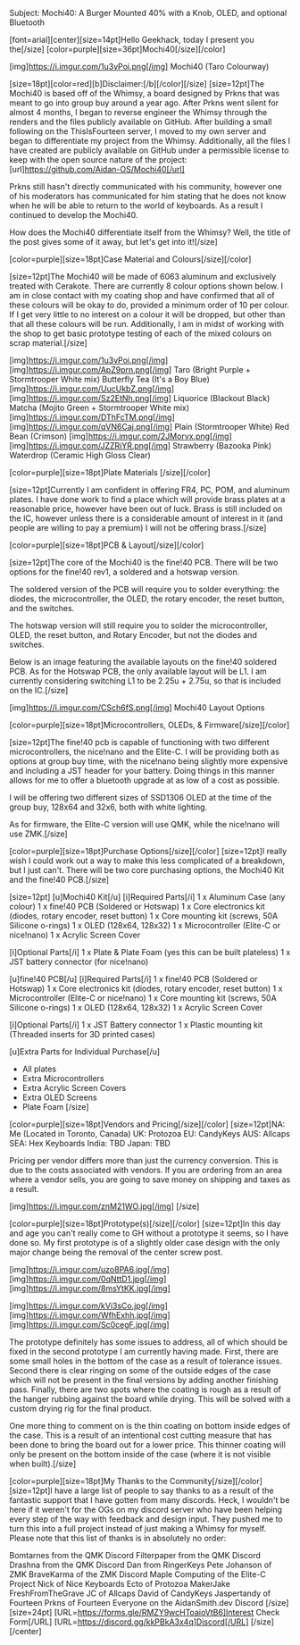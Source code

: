 Subject: Mochi40: A Burger Mounted 40% with a Knob, OLED, and optional Bluetooth

[font=arial][center][size=14pt]Hello Geekhack, today I present you the[/size]
[color=purple][size=36pt]Mochi40[/size][/color]

[img]https://i.imgur.com/1u3vPoi.png[/img]
Mochi40 (Taro Colourway)

[size=18pt][color=red][b]Disclaimer:[/b][/color][/size]
[size=12pt]The Mochi40 is based off of the Whimsy, a board designed by Prkns that was meant to go into group buy around a year ago. After Prkns went silent for almost 4 months, I began to reverse engineer the Whimsy through the renders and the files publicly available on GitHub. After building a small following on the ThisIsFourteen server, I moved to my own server and began to differentiate my project from the Whimsy. Additionally, all the files I have created are publicly available on GitHub under a permissible license to keep with the open source nature of the project: [url]https://github.com/Aidan-OS/Mochi40[/url]

Prkns still hasn't directly communicated with his community, however one of his moderators has communicated for him stating that he does not know when he will be able to return to the world of keyboards. As a result I continued to develop the Mochi40.

How does the Mochi40 differentiate itself from the Whimsy? Well, the title of the post gives some of it away, but let's get into it![/size]

[color=purple][size=18pt]Case Material and Colours[/size][/color]

[size=12pt]The Mochi40 will be made of 6063 aluminum and exclusively treated with Cerakote. There are currently 8 colour options shown below. I am in close contact with my coating shop and have confirmed that all of these colours will be okay to do, provided a minimum order of 10 per colour. If I get very little to no interest on a colour it will be dropped, but other than that all these colours will be run. Additionally, I am in midst of working with the shop to get basic prototype testing of each of the mixed colours on scrap material.[/size]

[img]https://i.imgur.com/1u3vPoi.png[/img] [img]https://i.imgur.com/ApZ9prn.png[/img]
Taro (Bright Purple + Stormtrooper White mix)                                                                                       Butterfly Tea (It's a Boy Blue)
[img]https://i.imgur.com/UucUkbZ.png[/img] [img]https://i.imgur.com/Sz2EtNh.png[/img]
Liquorice (Blackout Black)                                                                                                 Matcha (Mojito Green + Stormtrooper White mix)
[img]https://i.imgur.com/DThFcTM.png[/img] [img]https://i.imgur.com/qVN6Caj.png[/img]
Plain (Stormtrooper White)                                                                                                                   Red Bean (Crimson)
[img]https://i.imgur.com/2JMorvx.png[/img] [img]https://i.imgur.com/JZZRiYR.png[/img]
Strawberry (Bazooka Pink)                                                                                                       Waterdrop (Ceramic High Gloss Clear)

[color=purple][size=18pt]Plate Materials [/size][/color]

[size=12pt]Currently I am confident in offering FR4, PC, POM, and aluminum plates. I have done work to find a place which will provide brass plates at a reasonable price, however have been out of luck. Brass is still included on the IC, however unless there is a considerable amount of interest in it (and people are willing to pay a premium) I will not be offering brass.[/size]

[color=purple][size=18pt]PCB & Layout[/size][/color]

[size=12pt]The core of the Mochi40 is the fine!40 PCB. There will be two options for the fine!40 rev1, a soldered and a hotswap version.

The soldered version of the PCB will require you to solder everything: the diodes, the microcontroller, the OLED, the rotary encoder, the reset button, and the switches.

The hotswap version will still require you to solder the microcontroller, OLED, the reset button, and Rotary Encoder, but not the diodes and switches.

Below is an image featuring the available layouts on the fine!40 soldered PCB. As for the Hotswap PCB, the only available layout will be L1. I am currently considering switching L1 to be 2.25u + 2.75u, so that is included on the IC.[/size]

[img]https://i.imgur.com/CSch6fS.png[/img]
Mochi40 Layout Options

[color=purple][size=18pt]Microcontrollers, OLEDs, & Firmware[/size][/color]

[size=12pt]The fine!40 pcb is capable of functioning with two different microcontrollers, the nice!nano and the Elite-C. I will be providing both as options at group buy time, with the nice!nano being slightly more expensive and including a JST header for your battery. Doing things in this manner allows for me to offer a bluetooth upgrade at as low of a cost as possible.

I will be offering two different sizes of SSD1306 OLED at the time of the group buy, 128x64 and 32x6, both with white lighting. 

As for firmware, the Elite-C version will use QMK, while the nice!nano will use ZMK.[/size]

[color=purple][size=18pt]Purchase Options[/size][/color]
[size=12pt]I really wish I could work out a way to make this less complicated of a breakdown, but I just can't. There will be two core purchasing options, the Mochi40 Kit and the fine!40 PCB.[/size]

[size=12pt]
[u]Mochi40 Kit[/u]
[i]Required Parts[/i]
1 x Aluminum Case (any colour)
1 x fine!40 PCB (Soldered or Hotswap)
1 x Core electronics kit (diodes, rotary encoder, reset button)
1 x Core mounting kit (screws, 50A Silicone o-rings)
1 x OLED (128x64, 128x32)
1 x Microcontroller (Elite-C or nice!nano)
1 x Acrylic Screen Cover

[i]Optional Parts[/i]
1 x Plate & Plate Foam (yes this can be built plateless)
1 x JST battery connector (for nice!nano)


[u]fine!40 PCB[/u]
[i]Required Parts[/i]
1 x fine!40 PCB (Soldered or Hotswap)
1 x Core electronics kit (diodes, rotary encoder, reset button)
1 x Microcontroller (Elite-C or nice!nano)
1 x Core mounting kit (screws, 50A Silicone o-rings)
1 x OLED (128x64, 128x32)
1 x Acrylic Screen Cover
 
[i]Optional Parts[/i]
1 x JST Battery connector
1 x Plastic mounting kit (Threaded inserts for 3D printed cases)

[u]Extra Parts for Individual Purchase[/u]
- All plates
- Extra Microcontrollers
- Extra Acrylic Screen Covers
- Extra OLED Screens
- Plate Foam
[/size]

[color=purple][size=18pt]Vendors and Pricing[/size][/color]
[size=12pt]NA: Me (Located in Toronto, Canada)
UK: Protozoa
EU: CandyKeys
AUS: Allcaps
SEA: Hex Keyboards
India: TBD
Japan: TBD

Pricing per vendor differs more than just the currency conversion. This is due to the costs associated with vendors. If you are ordering from an area where a vendor sells, you are going to save money on shipping and taxes as a result.

[img]https://i.imgur.com/znM21WO.jpg[/img]
[/size]

[color=purple][size=18pt]Prototype(s)[/size][/color]
[size=12pt]In this day and age you can't really come to GH without a prototype it seems, so I have done so. My first prototype is of a slightly older case design with the only major change being the removal of the center screw post.

[img]https://i.imgur.com/uzo8PA6.jpg[/img] [img]https://i.imgur.com/0qNttD1.jpg[/img] [img]https://i.imgur.com/8msYtKK.jpg[/img]

[img]https://i.imgur.com/kVi3sCo.jpg[/img] [img]https://i.imgur.com/WfhExhh.jpg[/img] [img]https://i.imgur.com/Sc0cegF.jpg[/img]

The prototype definitely has some issues to address, all of which should be fixed in the second prototype I am currently having made. First, there are some small holes in the bottom of the case as a result of tolerance issues. Second there is clear ringing on some of the outside edges of the case which will not be present in the final versions by adding another finishing pass. Finally, there are two spots where the coating is rough as a result of the hanger rubbing against the board while drying. This will be solved with a custom drying rig for the final product.

One more thing to comment on is the thin coating on bottom inside edges of the case. This is a result of an intentional cost cutting measure that has been done to bring the board out for a lower price. This thinner coating will only be present on the bottom inside of the case (where it is not visible when built).[/size]

[color=purple][size=18pt]My Thanks to the Community[/size][/color]
[size=12pt]I have a large list of people to say thanks to as a result of the fantastic support that I have gotten from many discords. Heck, I wouldn't be here if it weren't for the OGs on my discord server who have been helping every step of the way with feedback and design input. They pushed me to turn this into a full project instead of just making a Whimsy for myself. Please note that this list of thanks is in absolutely no order:

Bomtarnes from the QMK Discord
Filterpaper from the QMK Discord
Drashna from the QMK Discord
Dan from RingerKeys
Pete Johanson of ZMK
BraveKarma of the ZMK Discord
Maple Computing of the Elite-C Project
Nick of Nice Keyboards
Ecto of Protozoa
MakerJake
FreshFromTheGrave
JC of Allcaps
David of CandyKeys
Jaspertandy of Fourteen
Prkns of Fourteen
Everyone on the AidanSmith.dev Discord
[/size]
[size=24pt]
[URL=https://forms.gle/RMZY9wcHToaioVtB6]Interest Check Form[/URL]
[URL=https://discord.gg/kkPBkA3x4q]Discord[/URL]
[/size]
[/center]